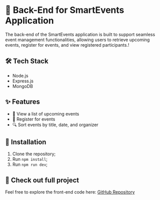 # 🌟 Back-End for SmartEvents Application

The back-end of the SmartEvents application is built to support seamless event management functionalities, allowing users to retrieve upcoming events, register for events, and view registered participants.! 

## 🛠 Tech Stack
- Node.js
- Express.js
- MongoDB

## ✨ Features
- 👀 View a list of upcoming events
- 📝 Register for events
- 🔍 Sort events by title, date, and organizer

## 🚀 Installation

1. Clone the repository;
2. Run `npm install`;
3. Run `npm run dev`;

## 🔗 Check out full project

Feel free to explore the front-end code here: [GitHub Repository]([https://github.com/andrewwwmatsko/elif-tech-BE](https://github.com/andrewwwmatsko/event-app))

